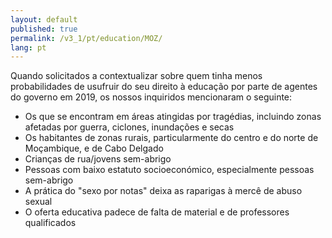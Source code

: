 ```yaml
---
layout: default
published: true
permalink: /v3_1/pt/education/MOZ/
lang: pt
---
```


Quando solicitados a contextualizar sobre quem tinha menos probabilidades de usufruir do seu direito à educação por parte de agentes do governo em 2019, os nossos inquiridos mencionaram o seguinte:

-	Os que se encontram em áreas atingidas por tragédias, incluindo zonas afetadas por guerra, ciclones, inundações e secas
-	Os habitantes de zonas rurais, particularmente do centro e do norte de Moçambique, e de Cabo Delgado
-	Crianças de rua/jovens sem-abrigo
-	Pessoas com baixo estatuto socioeconómico, especialmente pessoas sem-abrigo 
-	A prática do "sexo por notas" deixa as raparigas à mercê de abuso sexual
-	O oferta educativa padece de falta de material e de professores qualificados
